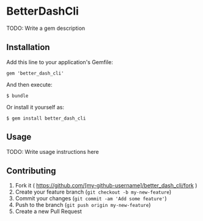 # BetterDashCli

TODO: Write a gem description

## Installation

Add this line to your application's Gemfile:

    gem 'better_dash_cli'

And then execute:

    $ bundle

Or install it yourself as:

    $ gem install better_dash_cli

## Usage

TODO: Write usage instructions here

## Contributing

1. Fork it ( https://github.com/[my-github-username]/better_dash_cli/fork )
2. Create your feature branch (`git checkout -b my-new-feature`)
3. Commit your changes (`git commit -am 'Add some feature'`)
4. Push to the branch (`git push origin my-new-feature`)
5. Create a new Pull Request
